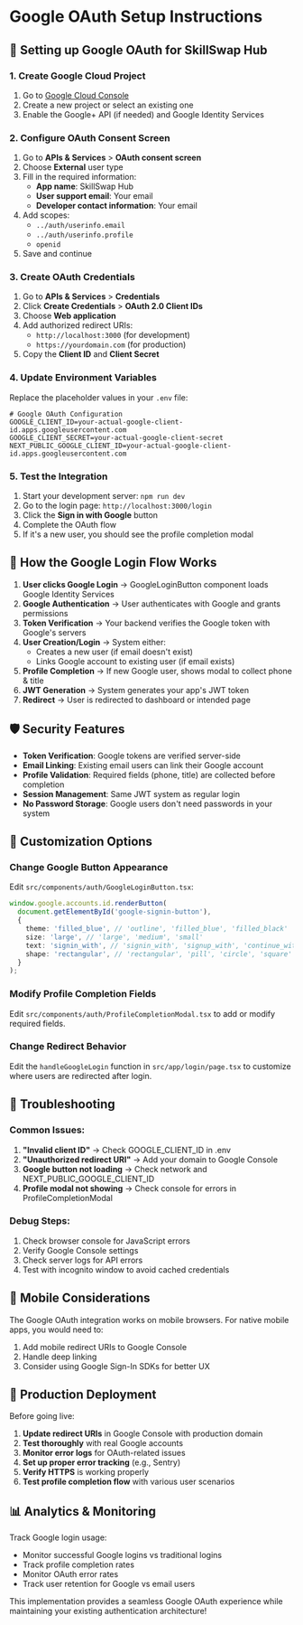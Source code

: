 # Google OAuth Setup Instructions

## 🔧 Setting up Google OAuth for SkillSwap Hub

### 1. Create Google Cloud Project

1. Go to [Google Cloud Console](https://console.cloud.google.com/)
2. Create a new project or select an existing one
3. Enable the Google+ API (if needed) and Google Identity Services

### 2. Configure OAuth Consent Screen

1. Go to **APIs & Services** > **OAuth consent screen**
2. Choose **External** user type
3. Fill in the required information:
   - **App name**: SkillSwap Hub
   - **User support email**: Your email
   - **Developer contact information**: Your email
4. Add scopes:
   - `../auth/userinfo.email`
   - `../auth/userinfo.profile`
   - `openid`
5. Save and continue

### 3. Create OAuth Credentials

1. Go to **APIs & Services** > **Credentials**
2. Click **Create Credentials** > **OAuth 2.0 Client IDs**
3. Choose **Web application**
4. Add authorized redirect URIs:
   - `http://localhost:3000` (for development)
   - `https://yourdomain.com` (for production)
5. Copy the **Client ID** and **Client Secret**

### 4. Update Environment Variables

Replace the placeholder values in your `.env` file:

```env
# Google OAuth Configuration
GOOGLE_CLIENT_ID=your-actual-google-client-id.apps.googleusercontent.com
GOOGLE_CLIENT_SECRET=your-actual-google-client-secret
NEXT_PUBLIC_GOOGLE_CLIENT_ID=your-actual-google-client-id.apps.googleusercontent.com
```

### 5. Test the Integration

1. Start your development server: `npm run dev`
2. Go to the login page: `http://localhost:3000/login`
3. Click the **Sign in with Google** button
4. Complete the OAuth flow
5. If it's a new user, you should see the profile completion modal

## 🔄 How the Google Login Flow Works

1. **User clicks Google Login** → GoogleLoginButton component loads Google Identity Services
2. **Google Authentication** → User authenticates with Google and grants permissions
3. **Token Verification** → Your backend verifies the Google token with Google's servers
4. **User Creation/Login** → System either:
   - Creates a new user (if email doesn't exist)
   - Links Google account to existing user (if email exists)
5. **Profile Completion** → If new Google user, shows modal to collect phone & title
6. **JWT Generation** → System generates your app's JWT token
7. **Redirect** → User is redirected to dashboard or intended page

## 🛡️ Security Features

- **Token Verification**: Google tokens are verified server-side
- **Email Linking**: Existing email users can link their Google account
- **Profile Validation**: Required fields (phone, title) are collected before completion
- **Session Management**: Same JWT system as regular login
- **No Password Storage**: Google users don't need passwords in your system

## 🔧 Customization Options

### Change Google Button Appearance
Edit `src/components/auth/GoogleLoginButton.tsx`:

```typescript
window.google.accounts.id.renderButton(
  document.getElementById('google-signin-button'),
  {
    theme: 'filled_blue', // 'outline', 'filled_blue', 'filled_black'
    size: 'large', // 'large', 'medium', 'small'
    text: 'signin_with', // 'signin_with', 'signup_with', 'continue_with'
    shape: 'rectangular', // 'rectangular', 'pill', 'circle', 'square'
  }
);
```

### Modify Profile Completion Fields
Edit `src/components/auth/ProfileCompletionModal.tsx` to add or modify required fields.

### Change Redirect Behavior
Edit the `handleGoogleLogin` function in `src/app/login/page.tsx` to customize where users are redirected after login.

## 🐛 Troubleshooting

### Common Issues:

1. **"Invalid client ID"** → Check GOOGLE_CLIENT_ID in .env
2. **"Unauthorized redirect URI"** → Add your domain to Google Console
3. **Google button not loading** → Check network and NEXT_PUBLIC_GOOGLE_CLIENT_ID
4. **Profile modal not showing** → Check console for errors in ProfileCompletionModal

### Debug Steps:

1. Check browser console for JavaScript errors
2. Verify Google Console settings
3. Check server logs for API errors
4. Test with incognito window to avoid cached credentials

## 📱 Mobile Considerations

The Google OAuth integration works on mobile browsers. For native mobile apps, you would need to:
1. Add mobile redirect URIs to Google Console
2. Handle deep linking
3. Consider using Google Sign-In SDKs for better UX

## 🚀 Production Deployment

Before going live:

1. **Update redirect URIs** in Google Console with production domain
2. **Test thoroughly** with real Google accounts
3. **Monitor error logs** for OAuth-related issues
4. **Set up proper error tracking** (e.g., Sentry)
5. **Verify HTTPS** is working properly
6. **Test profile completion flow** with various user scenarios

## 📊 Analytics & Monitoring

Track Google login usage:
- Monitor successful Google logins vs traditional logins
- Track profile completion rates
- Monitor OAuth error rates
- Track user retention for Google vs email users

This implementation provides a seamless Google OAuth experience while maintaining your existing authentication architecture!
